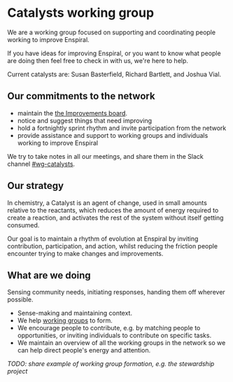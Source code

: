 # Catalysts working group

We are a working group focused on supporting and coordinating people working to improve Enspiral.

If you have ideas for improving Enspiral, or you want to know what people are doing then feel free to check in with us, we're here to help.

Current catalysts are: Susan Basterfield, Richard Bartlett, and Joshua Vial.


## Our commitments to the network

* maintain the [the Improvements board](https://waffle.io/enspiral/improvements).
* notice and suggest things that need improving
* hold a fortnightly sprint rhythm and invite participation from the network
* provide assistance and support to working groups and individuals working to improve Enspiral

We try to take notes in all our meetings, and share them in the Slack channel [#wg-catalysts](https://enspiral.slack.com/messages/wg-catalysts/).


## Our strategy

In chemistry, a Catalyst is an agent of change, used in small amounts relative to the reactants, which reduces the amount of energy required to create a reaction, and activates the rest of the system without itself getting consumed.

Our goal is to maintain a rhythm of evolution at Enspiral by inviting contribution, participation, and action, whilst reducing the friction people encounter trying to make changes and improvements.


## What are we doing

Sensing community needs, initiating responses, handing them off wherever possible.

* Sense-making and maintaining context.
* We help [working groups](index.md) to form.
* We encourage people to contribute, e.g. by matching people to opportunities, or inviting individuals to contribute on specific tasks.
* We maintain an overview of all the working groups in the network so we can help direct people's energy and attention.

*TODO: share example of working group formation, e.g. the stewardship project*
